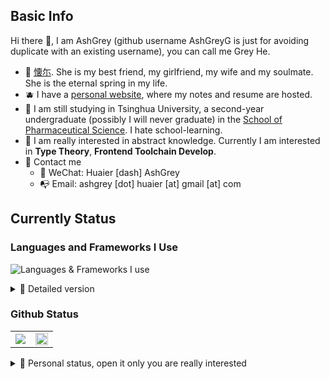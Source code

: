 ## Basic Info

Hi there 🥝, I am AshGrey (github username AshGreyG is just for avoiding 
duplicate with an existing username), you can call me Grey He.
+ 🍊 [懐尓](https://github.com/huaier007). She is my best friend, my girlfriend, 
  my wife and my soulmate. She is the eternal spring in my life.
+ 🫐 I have a [personal website](https://www.huaier-ashgrey.top), where my notes 
  and resume are hosted.
+ 🌽 I am still studying in Tsinghua University, a second-year undergraduate 
  (possibly I will never graduate) in the 
  [School of Pharmaceutical Science](https://www.sps.tsinghua.edu.cn/spsen/). 
  I hate school-learning.
+ 🥦 I am really interested in abstract knowledge. Currently I am interested in
  **Type Theory**, **Frontend Toolchain Develop**.
+ 🥑 Contact me
  + 💬 WeChat: Huaier [dash] AshGrey
  + 📭 Email: ashgrey [dot] huaier [at] gmail [at] com

## Currently Status

### Languages and Frameworks I Use

![Languages & Frameworks I use](https://skillicons.dev/icons?i=ts,js,python,rust,cpp,solidity,react,nextjs,tailwindcss,neovim,arch)

<details>
<summary>
  🙈 Detailed version
</summary>

|                                       Language                                       | Familiarity                                                                                                                                                                                                                                                          | Grammar | StdLib | Compiler |
| :----------------------------------------------------------------------------------: | :------------------------------------------------------------------------------------------------------------------------------------------------------------------------------------------------------------------------------------------------------------------- | :-----: | :----: | :------: |
| <img src="https://assets.exercism.org/tracks/typescript.svg" width="30" height="30"> | 🦄 I am now a frontend developer, I mainly use [TypeScript](https://github.com/AshGreyG/To-Learn-By-Books/tree/main/CS/Language/TypeScript) to develop a frontend project. And I am also a [TypeScript type system nerd](https://github.com/AshGreyG/Algorithm-TsTs). |    🍊    |   🍊    |    🔲     |
| <img src="https://assets.exercism.org/tracks/javascript.svg" width="30" height="30"> | 🦄 At the beginning of my frontend learning journey I mainly use [JavaScript](https://github.com/AshGreyG/To-Learn-By-Books/tree/main/CS/Language/JavaScript). Actually I love TS more than JS.                                                                       |    🍊    |   🍊    |    🔲     |
|    <img src="https://assets.exercism.org/tracks/cpp.svg" width="30" height="30">     | 🫎 The first language I learn is C++, it's so hard for an beginner in CS, so I give it up when I decide to learn the **Modern** C++. But I'll pick it up as soon as I have the fundamental of CS.                                                                     |    🍊    |   🍊    |    🔲     |
|   <img src="https://assets.exercism.org/tracks/python.svg" width="30" height="30">   | 🫎 Python is concise and clear, but I haven't delved into its depth and its complex compiler.                                                                                                                                                                         |    🍊    |   🍊    |    🔲     |
|   <img src="https://assets.exercism.org/tracks/scheme.svg" width="30" height="30">   | 🐑 Currently learning Scheme using [SICP](https://github.com/AshGreyG/To-Learn-By-Books/tree/main/CS/Algorithm/SICP)                                                                                                                                                  |    🍊    |   🔲    |    🔲     |
|    <img src="https://assets.exercism.org/tracks/java.svg" width="30" height="30">    | 🐑 Currently learning Java using [Oracle Documentation](https://github.com/AshGreyG/To-Learn-By-Books/tree/main/CS/Language/Java)                                                                                                                                     |    🍊    |   🔲    |    🔲     |
|    <img src="https://assets.exercism.org/tracks/rust.svg" width="30" height="30">    | 🐑 Currently learning Rust using [Official Rust book](https://github.com/AshGreyG/To-Learn-By-Books/tree/main/CS/Language/Rust/Rust-Lang)                                                                                                                             |    🍊    |   🔲    |    🔲     |
|  <img src="https://assets.exercism.org/tracks/solidity.svg" width="30" height="30">  | 🐑 Currently learning Solidity using [WTF-Solidity](https://github.com/AshGreyG/To-Learn-By-Books/tree/main/CS/Language/Solidity). Solidity's grammar is a little bit boring                                                                                          |    🍊    |   🔲    |    🔲     |
|    <img src="https://lean-lang.org/static/lean_logo.svg" width="30" height="30" >    | 🐑 Currently learning Lean4 using [Functional Programming in Lean](https://github.com/AshGreyG/To-Learn-By-Books/tree/main/CS/Language/Lean4). おもしろい！                                                                                                           |    🍊    |   🔲    |    🔲     |

1. 🦄: Familiar
2. 🫎: Comfortable
3. 🐑: Currently Learning

</details>

### Github Status

<table width="100%" align="center">
  <tr>
    <td colspan="3" align="center">
      <a href="#Github%20Status" align="center">
        <picture>
          <source 
            srcset="https://github-readme-stats.vercel.app/api?username=AshGreyG&count_private=true&show_icons=true&include_all_commits=true&show_owner=true&theme=github_dark&hide_border=true&bg_color=00000000"
            media="(prefers-color-scheme: dark)"
          />
          <source
            srcset="https://github-readme-stats.vercel.app/api?username=AshGreyG&count_private=true&show_icons=true&include_all_commits=true&show_owner=true&theme=default&hide_border=true&bg_color=00000000"
            media="(prefers-color-scheme: light), (prefers-color-scheme: no-preference)"
          />
          <img src="https://github-readme-stats.vercel.app/api?username=AshGreyG&count_private=true&show_icons=true&include_all_commits=true&show_owner=true&theme=transparent" />
        </picture>
      </a>
    </td>
    <td colspan="3" align="center">
      <picture>
        <source
          srcset="http://github-profile-summary-cards-mirror.vercel.app/api/cards/most-commit-language?username=AshGreyG&border_color=0000&bg_color=0000&theme=nord_dark"
          media="(prefers-color-scheme: dark)" 
        />
        <source
          srcset="http://github-profile-summary-cards-mirror.vercel.app/api/cards/most-commit-language?username=AshGreyG&border_color=0000&bg_color=0000&theme=nord_bright"
          media="(prefers-color-scheme: light), (prefers-color-scheme: no-preference)" 
        />
        <img src="http://github-profile-summary-cards-mirror.vercel.app/api/cards/most-commit-language?username=AshGreyG&border_color=0000&bg_color=0000" height="100%" />
      </picture>
    </td>
  <tr>
</table>

<details>
<summary>
  🙈 Personal status, open it only you are really interested
</summary>

### Realize Repositories Status

<!-- Begin Realize Status -->
``` plaintext
To-Realize-Type-Challenges     ████░░░░░░░░░░░░░░░░    20.21%
To-Realize-Underscore          ██▓░░░░░░░░░░░░░░░░░     13.5%
```
<!-- End Realize Status -->

### Goal of Today

<!-- Begin Goal of Today -->
|    Date    | Target                                        | Percent | Time  |
| :--------: | :-------------------------------------------- | :-----: | :---: |
| 2025-05-16 | ❌ Add new commits to `To-Realize-Underscore`. |         |       |
|            | ❌ *The Rust Programming Language* 10          |         |       |
|            | ✅ *FP In Lean* 1.6                            |  100%   |  3h   |
|            | ❌ MIT 6.006 Lecture 2                         |         |       |
| 2025-05-16 | 🔲 Add new commits to `To-Realize-Underscore`. |         |       |
|            | 🔲 *The Rust Programming Language* 10          |         |       |
|            | 🔲 *FP In Lean* 1.6                            |         |       |
|            | 🔲 MIT 6.006 Lecture 2                         |         |       |

</details>
